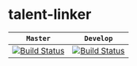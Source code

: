 # talent-linker
|  **`Master`**   |  **`Develop`** |
|-------------------|----------------------|
| [![Build Status](https://travis-ci.org/ice-blaze/talent-linker.svg?branch=master)](https://travis-ci.org/ice-blaze/talent-linker) |[![Build Status](https://travis-ci.org/ice-blaze/talent-linker.svg?branch=develop)](https://travis-ci.org/ice-blaze/talent-linker) |
